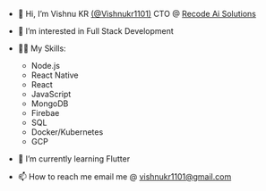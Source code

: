 - 👋 Hi, I’m Vishnu KR [(@Vishnukr1101)](https://github.com/@Vishnukr1101) CTO @ [Recode Ai Solutions](https://github.com/RecodeAiSolutions)
- 👀 I’m interested in Full Stack Development
- 🤹🏼 My Skills: 
  * Node.js
  * React Native
  * React
  * JavaScript
  * MongoDB
  * Firebae
  * SQL
  * Docker/Kubernetes
  * GCP
  
- 🌱 I’m currently learning Flutter
- 📫 How to reach me email me @ vishnukr1101@gmail.com

<!---
Vishnukr1101/Vishnukr1101 is a ✨ special ✨ repository because its `README.md` (this file) appears on your GitHub profile.
You can click the Preview link to take a look at your changes.
--->
